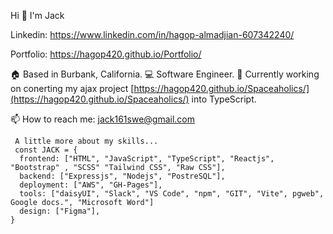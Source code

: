 Hi 👋 I'm Jack

Linkedin: https://www.linkedin.com/in/hagop-almadjian-607342240/

Portfolio: https://hagop420.github.io/Portfolio/

🏠 Based in Burbank, California.
💻 Software Engineer.
🎯 Currently working on conerting my ajax project [https://hagop420.github.io/Spaceaholics/](https://hagop420.github.io/Spaceaholics/)
 into TypeScript.
 
📫 How to reach me: jack161swe@gmail.com

```
 A little more about my skills...
 const JACK = {
  frontend: ["HTML", "JavaScript", "TypeScript", "Reactjs", "Bootstrap" , "SCSS" "Tailwind CSS", "Raw CSS"],
  backend: ["Expressjs", "Nodejs", "PostreSQL"],
  deployment: ["AWS", "GH-Pages"],
  tools: ["daisyUI", "Slack", "VS Code", "npm", "GIT", "Vite", pgweb", Google docs.", "Microsoft Word"]
  design: ["Figma"],
}
```
 
